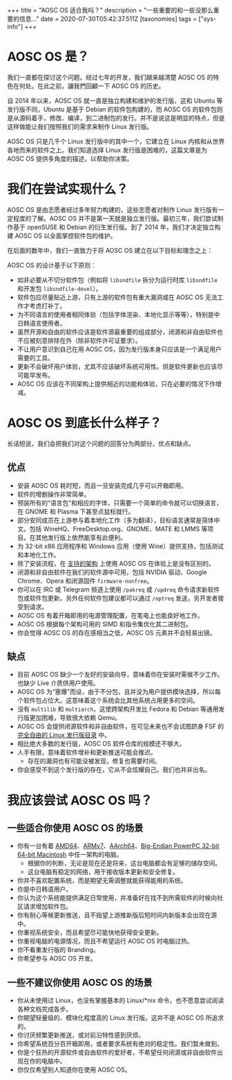 +++
title = "AOSC OS 适合我吗？"
description = "一些重要的和一些没那么重要的信息..."
date = 2020-07-30T05:42:37.511Z
[taxonomies]
tags = ["sys-info"]
+++

# AOSC OS 是？

我们一直都在探讨这个问题。经过七年的开发，我们越来越清楚 AOSC OS 的特色在何处。在此之前，讓我們回顧一下 AOSC OS 的历史。

自 2014 年以来，AOSC OS 就一直是独立构建和维护的发行版，这和 Ubuntu 等发行版不同，Ubuntu 是基于 Debian 的软件包构建的，而 AOSC OS 的软件包则是从源码着手，修改、编译，到二进制包的发行。并不是说这是明显的特点，但是这样做能让我们按照我们的需求来制作 Linux 发行版。

AOSC OS 只是几千个 Linux 发行版中的其中一个，它建立在 Linux 内核和从世界各地而来的软件之上。我们知道选择 Linux 发行版是困难的，这篇文章是为 AOSC OS 提供多角度的描述，以帮助你决策。

# 我们在尝试实现什么？

AOSC OS 是由志愿者经过多年努力构建的，这些志愿者对制作 Linux 发行版有一定程度的了解。AOSC OS 并不是第一天就是独立发行版。最初三年，我们尝试制作基于 openSUSE 和 Debian 的衍生发行版。到了 2014 年，我们才决定独立构建 AOSC OS 以全面掌控软件包的维护。 

在后面的数年中，我们一直致力于将 AOSC OS 建立在以下目标和理念之上：

AOSC OS 的设计基于以下原则：

- 如非必要从不切分软件包（例如将 `libsndfile` 拆分为运行时库 `libsndfile` 和开发包 `libsndfile-devel`）。
- 软件包应尽量贴近上游，只有上游的软件包有重大漏洞或在 AOSC OS 无法工作才考虑打补丁。
- 为不同语言的使用者相同体验（包括字体渲染、本地化显示等等），特别是中日韩语言使用者。
- 虽然开源和自由的软件应该是软件源最重要的组成部分，闭源和非自由软件也不应被刻意排除在外（除非软件许可证要求）。
- 不让用户意识到自己在用 AOSC OS，因为发行版本身只应该是一个满足用户需要的工具。
- 更新不会破坏用户体验，尤其不应该破坏系统可用性。但是软件更新也应该尽可能早发布。
- AOSC OS 应该在不同架构上提供相近的功能和体验，只在必要的情况下作增减。

# AOSC OS 到底长什么样子？

长话短说，我们会把我们对这个问题的回答分为两部分，优点和缺点。

## 优点

- 安装 AOSC OS 耗时短，而且一旦安装完成几乎可以开箱即用。
- 软件的增删操作非常简单。
- 预装所有的“语言包”和相应的字体，只需要一个简单的命令就可以切换语言，在 GNOME 和 Plasma 下甚至点鼠标就行。
- 部分安同成员在上游参与着本地化工作（多为翻译），目标语言通常是简体中文。包括 WineHQ、FreeDesktop.org、GNOME、MATE 和 LMMS 等项目。在其他发行版上依然能享有此便利。
- 为 32-bit x86 应用程序和 Windows 应用（使用 Wine）提供支持，包括测试和本地化工作。
- 除了安装流程，在 [支持的架构](@/aosc-os/information/arch-specs.md) 上使用 AOSC OS 在体验上是没有区别的。
- 闭源和非自由软件在我们的软件源中可用，包括 NVIDIA 驱动、Google Chrome、Opera 和闭源固件 `firmware-nonfree`。
- 你可以在 IRC 或 Telegram 频道上使用 `/pakreq` 或 `/updreq` 命令请求新软件包或软件包更新。另外任何软件包建议都可以通过 `/optreq` 发送，另开发者接受到请求。
- AOSC OS 有着开箱即用的电源管理配置，在笔电上也能良好地工作。
- AOSC OS 根据每个架构可用的 SIMD 和指令集优化其二进制包。
- 你会觉得 AOSC OS 的存在感相当之低，AOSC OS 元素并不会轻易出镜。

## 缺点

- 目前 AOSC OS 缺少一个友好的安装向导，意味着你在安装时需做不少工作。也缺少 Live 介质供用户使用。
- AOSC OS 为“塞爆”而设，由于不分包，且并没为用户提供模块选择，所以每个软件包占位大。这意味着这个系统会比其他系统占用更多的空间。
- 没有 `multilib` 和 `multiarch`，这使跨架构开发比 Fedora 和 Debian 等通用发行版更加困难，导致很大依赖 Qemu。
- AOSC OS 会提供闭源软件和非自由软件，在可见未来也不会试图跻身 FSF 的 [完全自由的 Linux 发行版目录](https://www.gnu.org/distros/free-distros.en.html) 中。
- 相比绝大多数的发行版，AOSC OS 软件仓库的规模还不够大。
- 人手有限，意味着软件增补和更新推送可能会推迟。
  - 存在的漏洞也有可能没被发现，修复也需要时间。
- 你会感受不到这个发行版的存在，它从不会炫耀自己。我们也并非出名。

# 我应该尝试 AOSC OS 吗？

## 一些适合你使用 AOSC OS 的场景

- 你有一台有着 [AMD64](@/aosc-os/installation/amd64-notes-sysreq.md)、[ARMv7](@/aosc-os/installation/arm-notes-sysreq.md)、[AArch64](@/aosc-os/installation/arm-notes-sysreq.md)、[Big-Endian PowerPC 32-bit 64-bit Macintosh](@/aosc-os/installation/powermac-notes-sysreq.md) 中任一架构的电脑。
  - 根据你的判断，无论是现在还是将来，这台电脑都会有足够的储存空间。
  - 这台电脑有稳定的网络，用于接收版本更新和安全修复。
- 你并不喜欢配置系统，而是期望无需调整就能获得能用的系统。
- 你是中日韩语用户。
- 你认为这个系统能提供满足日常使用，并准备好在找不到所需软件的时候向社区请求增加软件包。
- 你有耐心等候更新推送，且不指望上游推新版后短时间内新版本会出现在源中。
- 你重视系统安全，而且希望尽可能快地获得安全更新。
- 你重视电脑的电源情况，而且不希望运行 AOSC OS 时电脑过热。
- 你不看重发行版的 Branding。
- 你希望参与 AOSC OS 开发。

## 一些不建议你使用 AOSC OS 的场景

- 你从未使用过 Linux，也没有掌握基本的 Linux/\*nix 命令，也不愿意尝试阅读各种文档完成各步。
- 你期望轻量级的、模块化程度高的 Linux 发行版。这并不是 AOSC OS 所追求的。
- 你讨厌频繁更新推送，或对前沿特性感到厌烦。
- 你希望系统百分百开箱即用，或者要求系统有绝对的稳定性。我们暂未做到。
- 你是个狂热的开源软件或自由软件的爱好者，不希望任何闭源或非自由软件出现在你的电脑中。
- 你仅仅希望别人知道你在使用 AOSC OS。
